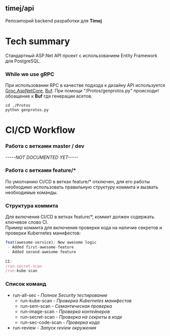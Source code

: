 ## timej/api
Репозиторий backend разработки для **Timej**

# Tech summary
Стандартный ASP.Net API проект с использованием Entity Framework для PostgreSQL.
### While we use gRPC 
При использовании RPC в качестве подхода к дизайну API используется [Grpc.AspNetCore](https://github.com/grpc/grpc-dotnet), [Buf](https://docs.buf.build/introduction). При помощи "/Protos/genprotos.py" происходит обоащение к **Buf** гдя генерации асетов.
```
cd ./Protos
python genprotos.py
```

# CI/CD Workflow
### Работа с ветками master / dev
_-----NOT DOCUMENTED YET-----_

### Работа с ветками feature/*
По умолчанию CI/CD в ветках feature/* отключен, для его работы необходимо использовать правильную структуру коммита и вызвать необходимые команды.
### Структура коммита
Для включения CI/CD в ветках feature/*, коммит должен содержать ключевое слово CI. <br>
Пример коммита для включения проверки кода на наличие секретов и проверки Kubernetes манифестов:
```js
feat(awesome-service): New awesome logic
 - Added first-awesome-feature
 - Added second-awesome-feature
 
CI:
/run-secret-scan
/run-kube-scan
```
### Список команд
* run-all-sec - _Полное Security тестирование_
  * run-kube-scan - _Проверка Kubernetes манифестов_
  * run-sem-scan - _Семантическая проверка_
  * run-image-scan - _Проверка контейнеров_
  * run-secret-scan - _Проверка на секреты в коде_
  * run-sec-code-scan - _Проверка кода_
* run-review - _Запуск review окружения_